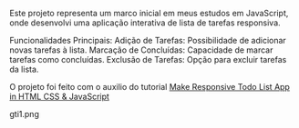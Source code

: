 Este projeto representa um marco inicial em meus estudos em JavaScript, onde desenvolvi uma aplicação interativa de lista de tarefas responsiva.

Funcionalidades Principais:
Adição de Tarefas: Possibilidade de adicionar novas tarefas à lista.
Marcação de Concluídas: Capacidade de marcar tarefas como concluídas.
Exclusão de Tarefas: Opção para excluir tarefas da lista.

O projeto foi feito com o auxilio do tutorial [Make Responsive Todo List App in HTML CSS & JavaScript](https://www.youtube.com/watch?v=9Wi2a5_3umU&t=1238s)

gti1.png


